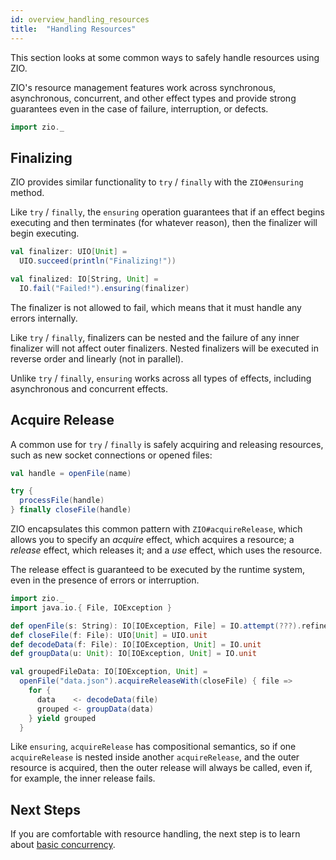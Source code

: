 ```yaml
---
id: overview_handling_resources
title:  "Handling Resources"
---
```


This section looks at some common ways to safely handle resources using ZIO.

ZIO's resource management features work across synchronous, asynchronous, concurrent, and other effect types and provide strong guarantees even in the case of failure, interruption, or defects.

```scala mdoc:invisible
import zio._
```

## Finalizing

ZIO provides similar functionality to `try` / `finally` with the `ZIO#ensuring` method. 

Like `try` / `finally`, the `ensuring` operation guarantees that if an effect begins executing and then terminates (for whatever reason), then the finalizer will begin executing.

```scala mdoc
val finalizer: UIO[Unit] = 
  UIO.succeed(println("Finalizing!"))

val finalized: IO[String, Unit] = 
  IO.fail("Failed!").ensuring(finalizer)
```

The finalizer is not allowed to fail, which means that it must handle any errors internally.

Like `try` / `finally`, finalizers can be nested and the failure of any inner finalizer will not affect outer finalizers. Nested finalizers will be executed in reverse order and linearly (not in parallel).

Unlike `try` / `finally`, `ensuring` works across all types of effects, including asynchronous and concurrent effects.

## Acquire Release 

A common use for `try` / `finally` is safely acquiring and releasing resources, such as new socket connections or opened files:

```scala 
val handle = openFile(name)

try {
  processFile(handle)
} finally closeFile(handle)
```

ZIO encapsulates this common pattern with `ZIO#acquireRelease`, which allows you to specify an _acquire_ effect, which acquires a resource; a _release_ effect, which releases it; and a _use_ effect, which uses the resource.

The release effect is guaranteed to be executed by the runtime system, even in the presence of errors or interruption.

```scala mdoc:invisible
import zio._
import java.io.{ File, IOException }

def openFile(s: String): IO[IOException, File] = IO.attempt(???).refineToOrDie[IOException]
def closeFile(f: File): UIO[Unit] = UIO.unit
def decodeData(f: File): IO[IOException, Unit] = IO.unit
def groupData(u: Unit): IO[IOException, Unit] = IO.unit
```

```scala mdoc:silent
val groupedFileData: IO[IOException, Unit] = 
  openFile("data.json").acquireReleaseWith(closeFile) { file =>
    for {
      data    <- decodeData(file)
      grouped <- groupData(data)
    } yield grouped
  }
```

Like `ensuring`, `acquireRelease` has compositional semantics, so if one `acquireRelease` is nested inside another `acquireRelease`, and the outer resource is acquired, then the outer release will always be called, even if, for example, the inner release fails.

## Next Steps

If you are comfortable with resource handling, the next step is to learn about [basic concurrency](basic_concurrency.md).
